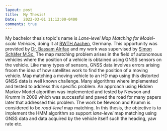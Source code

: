 ```yaml
---
layout: post
title:  My Thesis!
Date:   2022-03-01 11:12:00-0400
comments: true
---
```

My bachelor thesis topic's name is *Lane-level Map Matching for Model-scale Vehicles*, doing it at <a href=''>RWTH Aachen</a>, Germany.
This opportunity was provided by <a href=''>Dr. Bassam Alrifae</a> and my work was supervised by <a href=''>Simon Schäfer M.Sc.</a>
The map matching problem arises in the field of autonomous vehicles where the position of a vehicle is obtained using GNSS sensors on the vehicle.
Like many types of sensors, GNSS data involves errors arising froom the idea of how satellites work to find the position of a moving vehicle.
Map matching a moving vehicle to an HD map using this distorted GNSS data is well known challenge.
Many algorithms where implemented and tested to address this specific problem.
An approach using Hidden Markov Model algorithm was implemented and tested by Newson and Krumm in 2009 which was successful and paved the road for many papers later that addressed this problem.
The work be Newson and Krumm is considered to be _road-level_ map matching.
In this thesis, the objective is to implement the HMM algorithm so support _lane-level_ map matching using GNSS data and data acquired by the vehicle itself such the heading, yaw rate etc.

